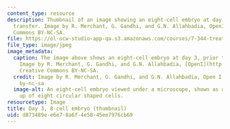 ```yaml
---
content_type: resource
description: Thumbnail of an image showing an eight-cell embryo at day 3, prior to
  transfer. Image by R. Merchant, G. Gandhi, and G.N. Allahbadia, OpenI, Creative
  Commons BY-NC-SA.
file: https://ol-ocw-studio-app-qa.s3.amazonaws.com/courses/7-344-treating-infertility-from-bench-to-bedside-and-bedside-to-bench-spring-2015/d873489ee6e78a6f4e5845ee7976cb69_7-344s15-th.jpg
file_type: image/jpeg
image_metadata:
  caption: The image above shows an eight-cell embryo at day 3, prior to transfer.
    Image by R. Merchant, G. Gandhi, and G.N. Allahbadia, [OpenI](http://openi.nlm.nih.gov/detailedresult.php?img=3114573_IJU-27-121-g005&query=null&req=4&npos=-1),
    Creative Commons BY-NC-SA.
  credit: Image by R. Merchant, G. Gandhi, and G.N. Allahbadia, Open I, Creative Commons
    by-nc-sa
  image-alt: An eight-cell embryo viewed under a microscope, shown as a ball made
    up of eight circular shaped cells.
resourcetype: Image
title: Day 3, 8-cell embryo (thumbnail)
uid: d873489e-e6e7-8a6f-4e58-45ee7976cb69
---
```

